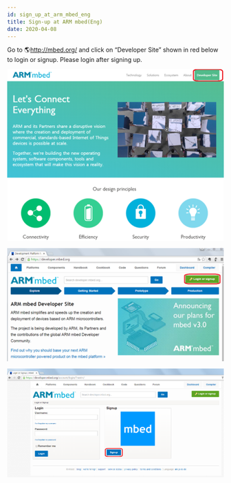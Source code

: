 ```yaml
---
id: sign_up_at_arm_mbed_eng
title: Sign-up at ARM mbed(Eng)
date: 2020-04-08
---
```


Go to 🌎http://mbed.org/ and click on “Developer Site” shown in red
below to login or signup. Please login after signing up.

![](/img/products/wizwiki_w7500_starter_kit_temp/tutorial_kr/100_mbed_org.png)

![](/img/products/wizwiki_w7500_starter_kit_temp/tutorial_kr/101_login_signup.png)

![](/img/products/wizwiki_mbed_kit/kit_kr/tutorial_kr/101a_login_screen.png)
